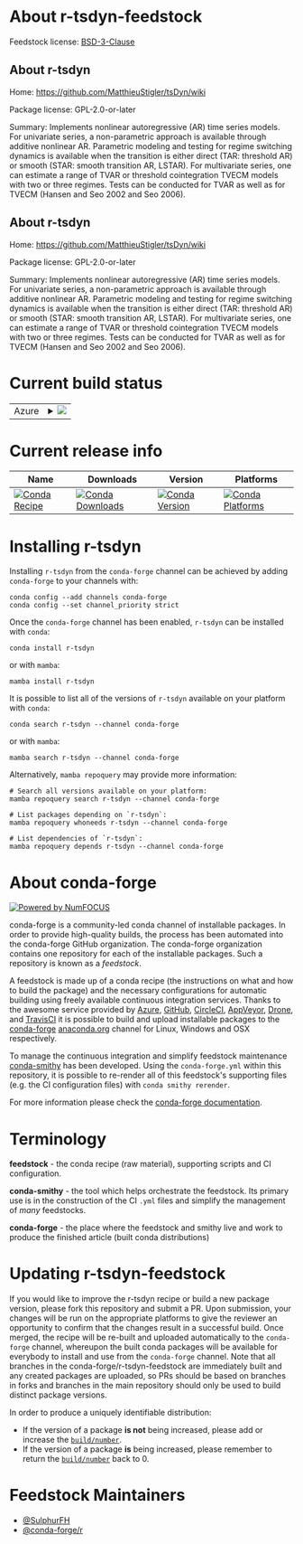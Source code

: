 About r-tsdyn-feedstock
=======================

Feedstock license: [BSD-3-Clause](https://github.com/conda-forge/r-tsdyn-feedstock/blob/main/LICENSE.txt)


About r-tsdyn
-------------

Home: https://github.com/MatthieuStigler/tsDyn/wiki

Package license: GPL-2.0-or-later

Summary: Implements nonlinear autoregressive (AR) time series models. For univariate series, a non-parametric approach is available through additive nonlinear AR. Parametric modeling and testing for regime switching dynamics is available when the transition is either direct (TAR: threshold AR) or smooth (STAR: smooth transition AR, LSTAR). For multivariate series, one can estimate a range of TVAR or threshold cointegration TVECM models with two or three regimes. Tests can be conducted for TVAR as well as for TVECM (Hansen and Seo 2002 and Seo 2006).

About r-tsdyn
-------------

Home: https://github.com/MatthieuStigler/tsDyn/wiki

Package license: GPL-2.0-or-later

Summary: Implements nonlinear autoregressive (AR) time series models. For univariate series, a non-parametric approach is available through additive nonlinear AR. Parametric modeling and testing for regime switching dynamics is available when the transition is either direct (TAR: threshold AR) or smooth (STAR: smooth transition AR, LSTAR). For multivariate series, one can estimate a range of TVAR or threshold cointegration TVECM models with two or three regimes. Tests can be conducted for TVAR as well as for TVECM (Hansen and Seo 2002 and Seo 2006).

Current build status
====================


<table>
    
  <tr>
    <td>Azure</td>
    <td>
      <details>
        <summary>
          <a href="https://dev.azure.com/conda-forge/feedstock-builds/_build/latest?definitionId=21071&branchName=main">
            <img src="https://dev.azure.com/conda-forge/feedstock-builds/_apis/build/status/r-tsdyn-feedstock?branchName=main">
          </a>
        </summary>
        <table>
          <thead><tr><th>Variant</th><th>Status</th></tr></thead>
          <tbody><tr>
              <td>linux_64_r_base4.3</td>
              <td>
                <a href="https://dev.azure.com/conda-forge/feedstock-builds/_build/latest?definitionId=21071&branchName=main">
                  <img src="https://dev.azure.com/conda-forge/feedstock-builds/_apis/build/status/r-tsdyn-feedstock?branchName=main&jobName=linux&configuration=linux%20linux_64_r_base4.3" alt="variant">
                </a>
              </td>
            </tr><tr>
              <td>linux_64_r_base4.4</td>
              <td>
                <a href="https://dev.azure.com/conda-forge/feedstock-builds/_build/latest?definitionId=21071&branchName=main">
                  <img src="https://dev.azure.com/conda-forge/feedstock-builds/_apis/build/status/r-tsdyn-feedstock?branchName=main&jobName=linux&configuration=linux%20linux_64_r_base4.4" alt="variant">
                </a>
              </td>
            </tr><tr>
              <td>osx_64_r_base4.3</td>
              <td>
                <a href="https://dev.azure.com/conda-forge/feedstock-builds/_build/latest?definitionId=21071&branchName=main">
                  <img src="https://dev.azure.com/conda-forge/feedstock-builds/_apis/build/status/r-tsdyn-feedstock?branchName=main&jobName=osx&configuration=osx%20osx_64_r_base4.3" alt="variant">
                </a>
              </td>
            </tr><tr>
              <td>osx_64_r_base4.4</td>
              <td>
                <a href="https://dev.azure.com/conda-forge/feedstock-builds/_build/latest?definitionId=21071&branchName=main">
                  <img src="https://dev.azure.com/conda-forge/feedstock-builds/_apis/build/status/r-tsdyn-feedstock?branchName=main&jobName=osx&configuration=osx%20osx_64_r_base4.4" alt="variant">
                </a>
              </td>
            </tr><tr>
              <td>win_64_r_base4.3</td>
              <td>
                <a href="https://dev.azure.com/conda-forge/feedstock-builds/_build/latest?definitionId=21071&branchName=main">
                  <img src="https://dev.azure.com/conda-forge/feedstock-builds/_apis/build/status/r-tsdyn-feedstock?branchName=main&jobName=win&configuration=win%20win_64_r_base4.3" alt="variant">
                </a>
              </td>
            </tr><tr>
              <td>win_64_r_base4.4</td>
              <td>
                <a href="https://dev.azure.com/conda-forge/feedstock-builds/_build/latest?definitionId=21071&branchName=main">
                  <img src="https://dev.azure.com/conda-forge/feedstock-builds/_apis/build/status/r-tsdyn-feedstock?branchName=main&jobName=win&configuration=win%20win_64_r_base4.4" alt="variant">
                </a>
              </td>
            </tr>
          </tbody>
        </table>
      </details>
    </td>
  </tr>
</table>

Current release info
====================

| Name | Downloads | Version | Platforms |
| --- | --- | --- | --- |
| [![Conda Recipe](https://img.shields.io/badge/recipe-r--tsdyn-green.svg)](https://anaconda.org/conda-forge/r-tsdyn) | [![Conda Downloads](https://img.shields.io/conda/dn/conda-forge/r-tsdyn.svg)](https://anaconda.org/conda-forge/r-tsdyn) | [![Conda Version](https://img.shields.io/conda/vn/conda-forge/r-tsdyn.svg)](https://anaconda.org/conda-forge/r-tsdyn) | [![Conda Platforms](https://img.shields.io/conda/pn/conda-forge/r-tsdyn.svg)](https://anaconda.org/conda-forge/r-tsdyn) |

Installing r-tsdyn
==================

Installing `r-tsdyn` from the `conda-forge` channel can be achieved by adding `conda-forge` to your channels with:

```
conda config --add channels conda-forge
conda config --set channel_priority strict
```

Once the `conda-forge` channel has been enabled, `r-tsdyn` can be installed with `conda`:

```
conda install r-tsdyn
```

or with `mamba`:

```
mamba install r-tsdyn
```

It is possible to list all of the versions of `r-tsdyn` available on your platform with `conda`:

```
conda search r-tsdyn --channel conda-forge
```

or with `mamba`:

```
mamba search r-tsdyn --channel conda-forge
```

Alternatively, `mamba repoquery` may provide more information:

```
# Search all versions available on your platform:
mamba repoquery search r-tsdyn --channel conda-forge

# List packages depending on `r-tsdyn`:
mamba repoquery whoneeds r-tsdyn --channel conda-forge

# List dependencies of `r-tsdyn`:
mamba repoquery depends r-tsdyn --channel conda-forge
```


About conda-forge
=================

[![Powered by
NumFOCUS](https://img.shields.io/badge/powered%20by-NumFOCUS-orange.svg?style=flat&colorA=E1523D&colorB=007D8A)](https://numfocus.org)

conda-forge is a community-led conda channel of installable packages.
In order to provide high-quality builds, the process has been automated into the
conda-forge GitHub organization. The conda-forge organization contains one repository
for each of the installable packages. Such a repository is known as a *feedstock*.

A feedstock is made up of a conda recipe (the instructions on what and how to build
the package) and the necessary configurations for automatic building using freely
available continuous integration services. Thanks to the awesome service provided by
[Azure](https://azure.microsoft.com/en-us/services/devops/), [GitHub](https://github.com/),
[CircleCI](https://circleci.com/), [AppVeyor](https://www.appveyor.com/),
[Drone](https://cloud.drone.io/welcome), and [TravisCI](https://travis-ci.com/)
it is possible to build and upload installable packages to the
[conda-forge](https://anaconda.org/conda-forge) [anaconda.org](https://anaconda.org/)
channel for Linux, Windows and OSX respectively.

To manage the continuous integration and simplify feedstock maintenance
[conda-smithy](https://github.com/conda-forge/conda-smithy) has been developed.
Using the ``conda-forge.yml`` within this repository, it is possible to re-render all of
this feedstock's supporting files (e.g. the CI configuration files) with ``conda smithy rerender``.

For more information please check the [conda-forge documentation](https://conda-forge.org/docs/).

Terminology
===========

**feedstock** - the conda recipe (raw material), supporting scripts and CI configuration.

**conda-smithy** - the tool which helps orchestrate the feedstock.
                   Its primary use is in the construction of the CI ``.yml`` files
                   and simplify the management of *many* feedstocks.

**conda-forge** - the place where the feedstock and smithy live and work to
                  produce the finished article (built conda distributions)


Updating r-tsdyn-feedstock
==========================

If you would like to improve the r-tsdyn recipe or build a new
package version, please fork this repository and submit a PR. Upon submission,
your changes will be run on the appropriate platforms to give the reviewer an
opportunity to confirm that the changes result in a successful build. Once
merged, the recipe will be re-built and uploaded automatically to the
`conda-forge` channel, whereupon the built conda packages will be available for
everybody to install and use from the `conda-forge` channel.
Note that all branches in the conda-forge/r-tsdyn-feedstock are
immediately built and any created packages are uploaded, so PRs should be based
on branches in forks and branches in the main repository should only be used to
build distinct package versions.

In order to produce a uniquely identifiable distribution:
 * If the version of a package **is not** being increased, please add or increase
   the [``build/number``](https://docs.conda.io/projects/conda-build/en/latest/resources/define-metadata.html#build-number-and-string).
 * If the version of a package **is** being increased, please remember to return
   the [``build/number``](https://docs.conda.io/projects/conda-build/en/latest/resources/define-metadata.html#build-number-and-string)
   back to 0.

Feedstock Maintainers
=====================

* [@SulphurFH](https://github.com/SulphurFH/)
* [@conda-forge/r](https://github.com/conda-forge/r/)

